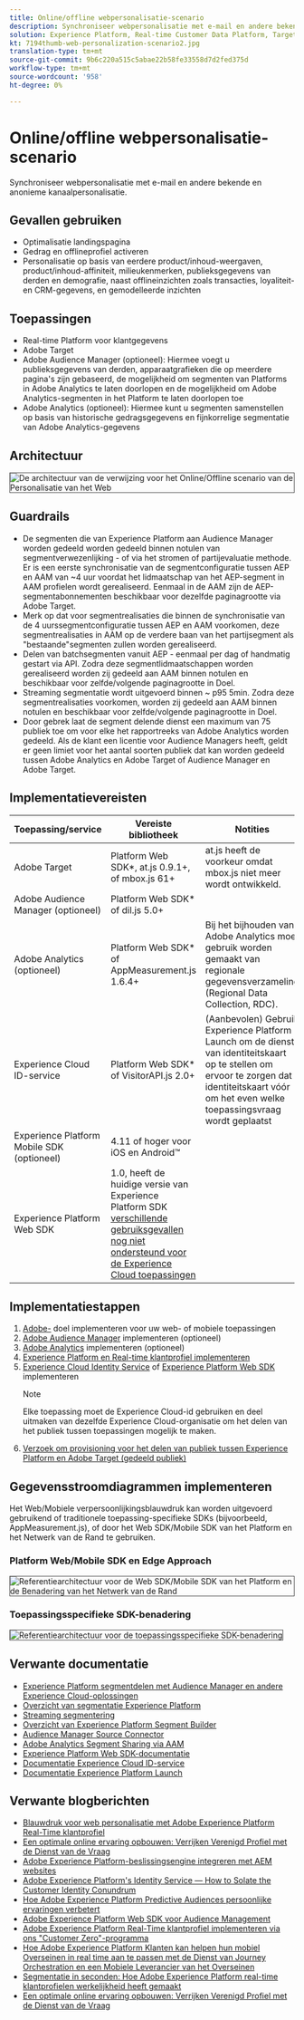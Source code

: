 ```yaml
---
title: Online/offline webpersonalisatie-scenario
description: Synchroniseer webpersonalisatie met e-mail en andere bekende en anonieme kanaalpersonalisatie.
solution: Experience Platform, Real-time Customer Data Platform, Target, Audience Manager, Analytics, Experience Cloud Services, Data Collection
kt: 7194thumb-web-personalization-scenario2.jpg
translation-type: tm+mt
source-git-commit: 9b6c220a515c5abae22b58fe33558d7d2fed375d
workflow-type: tm+mt
source-wordcount: '958'
ht-degree: 0%

---
```




# Online/offline webpersonalisatie-scenario

Synchroniseer webpersonalisatie met e-mail en andere bekende en anonieme kanaalpersonalisatie.

## Gevallen gebruiken

* Optimalisatie landingspagina
* Gedrag en offlineprofiel activeren
* Personalisatie op basis van eerdere product/inhoud-weergaven, product/inhoud-affiniteit, milieukenmerken, publieksgegevens van derden en demografie, naast offlineinzichten zoals transacties, loyaliteit- en CRM-gegevens, en gemodelleerde inzichten

## Toepassingen

* Real-time Platform voor klantgegevens
* Adobe Target
* Adobe Audience Manager (optioneel): Hiermee voegt u publieksgegevens van derden, apparaatgrafieken die op meerdere pagina&#39;s zijn gebaseerd, de mogelijkheid om segmenten van Platforms in Adobe Analytics te laten doorlopen en de mogelijkheid om Adobe Analytics-segmenten in het Platform te laten doorlopen toe
* Adobe Analytics (optioneel): Hiermee kunt u segmenten samenstellen op basis van historische gedragsgegevens en fijnkorrelige segmentatie van Adobe Analytics-gegevens

## Architectuur

<img src="assets/onoff.svg" alt="De architectuur van de verwijzing voor het Online/Offline scenario van de Personalisatie van het Web" style="border:1px solid #4a4a4a" />

## Guardrails

* De segmenten die van Experience Platform aan Audience Manager worden gedeeld worden gedeeld binnen notulen van segmentverwezenlijking - of via het stromen of partijevaluatie methode. Er is een eerste synchronisatie van de segmentconfiguratie tussen AEP en AAM van ~4 uur voordat het lidmaatschap van het AEP-segment in AAM profielen wordt gerealiseerd. Eenmaal in de AAM zijn de AEP-segmentabonnementen beschikbaar voor dezelfde paginagrootte via Adobe Target.
* Merk op dat voor segmentrealisaties die binnen de synchronisatie van de 4 uurssegmentconfiguratie tussen AEP en AAM voorkomen, deze segmentrealisaties in AAM op de verdere baan van het partijsegment als &quot;bestaande&quot;segmenten zullen worden gerealiseerd.
* Delen van batchsegmenten vanuit AEP - eenmaal per dag of handmatig gestart via API. Zodra deze segmentlidmaatschappen worden gerealiseerd worden zij gedeeld aan AAM binnen notulen en beschikbaar voor zelfde/volgende paginagrootte in Doel.
* Streaming segmentatie wordt uitgevoerd binnen ~ p95 5min. Zodra deze segmentrealisaties voorkomen, worden zij gedeeld aan AAM binnen notulen en beschikbaar voor zelfde/volgende paginagrootte in Doel.
* Door gebrek laat de segment delende dienst een maximum van 75 publiek toe om voor elke het rapportreeks van Adobe Analytics worden gedeeld. Als de klant een licentie voor Audience Managers heeft, geldt er geen limiet voor het aantal soorten publiek dat kan worden gedeeld tussen Adobe Analytics en Adobe Target of Audience Manager en Adobe Target.

## Implementatievereisten

| Toepassing/service | Vereiste bibliotheek | Notities |
|---|---|---|
| Adobe Target | Platform Web SDK*, at.js 0.9.1+, of mbox.js 61+ | at.js heeft de voorkeur omdat mbox.js niet meer wordt ontwikkeld. |
| Adobe Audience Manager (optioneel) | Platform Web SDK* of dil.js 5.0+ |  |
| Adobe Analytics (optioneel) | Platform Web SDK* of AppMeasurement.js 1.6.4+ | Bij het bijhouden van Adobe Analytics moet gebruik worden gemaakt van regionale gegevensverzameling (Regional Data Collection, RDC). |
| Experience Cloud ID-service | Platform Web SDK* of VisitorAPI.js 2.0+ | (Aanbevolen) Gebruik Experience Platform Launch om de dienst van identiteitskaart op te stellen om ervoor te zorgen dat identiteitskaart vóór om het even welke toepassingsvraag wordt geplaatst |
| Experience Platform Mobile SDK (optioneel) | 4.11 of hoger voor iOS en Android™ |  |
| Experience Platform Web SDK | 1.0, heeft de huidige versie van Experience Platform SDK [verschillende gebruiksgevallen nog niet ondersteund voor de Experience Cloud toepassingen](https://github.com/adobe/alloy/projects/5) |  |


## Implementatiestappen

1. [Adobe-](https://experienceleague.adobe.com/docs/target/using/implement-target/implementing-target.html) doel implementeren voor uw web- of mobiele toepassingen
1. [Adobe Audience Manager](https://experienceleague.adobe.com/docs/audience-manager/user-guide/implementation-integration-guides/implement-audience-manager.html)  implementeren (optioneel)
1. [Adobe Analytics](https://experienceleague.adobe.com/docs/analytics/implementation/home.html)   implementeren (optioneel)
1. [Experience Platform en Real-time klantprofiel implementeren](https://experienceleague.adobe.com/docs/platform-learn/getting-started-for-data-architects-and-data-engineers/overview.html)
1. [Experience Cloud Identity Service](https://experienceleague.adobe.com/docs/id-service/using/implementation/implementation-guides.html) of [Experience Platform Web SDK](https://experienceleague.adobe.com/docs/experience-platform/edge/home.html) implementeren
   >[!NOTE]
   >
   >Elke toepassing moet de Experience Cloud-id gebruiken en deel uitmaken van dezelfde Experience Cloud-organisatie om het delen van het publiek tussen toepassingen mogelijk te maken.
1. [Verzoek om provisioning voor het delen van publiek tussen Experience Platform en Adobe Target (gedeeld publiek)](https://www.adobe.com/go/audiences)

## Gegevensstroomdiagrammen implementeren

Het Web/Mobiele verpersoonlijkingsblauwdruk kan worden uitgevoerd gebruikend of traditionele toepassing-specifieke SDKs (bijvoorbeeld, AppMeasurement.js), of door het Web SDK/Mobile SDK van het Platform en het Netwerk van de Rand te gebruiken.

### Platform Web/Mobile SDK en Edge Approach

<img src="assets/websdkflow.svg" alt="Referentiearchitectuur voor de Web SDK/Mobile SDK van het Platform en de Benadering van het Netwerk van de Rand" style="border:1px solid #4a4a4a" />

### Toepassingsspecifieke SDK-benadering

<img src="assets/appsdkflow.png" alt="Referentiearchitectuur voor de toepassingsspecifieke SDK-benadering" style="border:1px solid #4a4a4a" />

## Verwante documentatie

* [Experience Platform segmentdelen met Audience Manager en andere Experience Cloud-oplossingen](https://experienceleague.adobe.com/docs/audience-manager/user-guide/implementation-integration-guides/integration-experience-platform/aam-aep-audience-sharing.html)
* [Overzicht van segmentatie Experience Platform](https://experienceleague.adobe.com/docs/experience-platform/segmentation/home.html)
* [Streaming segmentering](https://experienceleague.adobe.com/docs/experience-platform/segmentation/api/streaming-segmentation.html)
* [Overzicht van Experience Platform Segment Builder](https://experienceleague.adobe.com/docs/experience-platform/segmentation/ui/overview.html)
* [Audience Manager Source Connector](https://experienceleague.adobe.com/docs/experience-platform/sources/connectors/adobe-applications/audience-manager.html)
* [Adobe Analytics Segment Sharing via AAM](https://experienceleague.adobe.com/docs/analytics/components/segmentation/segmentation-workflow/seg-publish.html)
* [Experience Platform Web SDK-documentatie](https://experienceleague.adobe.com/docs/experience-platform/edge/home.html)
* [Documentatie Experience Cloud ID-service](https://experienceleague.adobe.com/docs/id-service/using/home.html)
* [Documentatie Experience Platform Launch](https://experienceleague.adobe.com/docs/launch/using/home.html)

## Verwante blogberichten

* [Blauwdruk voor web personalisatie met Adobe Experience Platform Real-Time klantprofiel](https://medium.com/adobetech/blueprint-for-web-personalization-using-adobe-experience-platform-real-time-customer-profile-fef2ce7a4b2f)
* [Een optimale online ervaring opbouwen: Verrijken Verenigd Profiel met de Dienst van de Vraag](https://medium.com/adobetech/build-an-optimal-online-experience-enrich-unified-profile-with-query-service-8027c196ab33)
* [Adobe Experience Platform-beslissingsengine integreren met AEM websites](https://jaeness.medium.com/integrating-adobe-experience-platform-decisioning-engine-with-aem-websites-9c222acd12e2)
* [Adobe Experience Platform&#39;s Identity Service — How to Solate the Customer Identity Conundrum](https://medium.com/adobetech/adobe-experience-platforms-identity-service-how-to-solve-the-customer-identity-conundrum-f95e22d16ea9)
* [Hoe Adobe Experience Platform Predictive Audiences persoonlijke ervaringen verbetert](https://medium.com/adobetech/how-adobe-experience-platform-predictive-audiences-improves-personalized-experiences-1f75a60cb7a3)
* [Adobe Experience Platform Web SDK voor Audience Management](https://medium.com/adobetech/adobe-experience-platform-web-sdk-for-audience-management-751fa6d063bc)
* [Adobe Experience Platform Real-Time klantprofiel implementeren via ons &quot;Customer Zero&quot;-programma](https://medium.com/adobetech/implementing-adobe-experience-platform-real-time-customer-profile-through-our-customer-zero-32e7cd952896)
* [Hoe Adobe Experience Platform Klanten kan helpen hun mobiel Overseinen in real time aan te passen met de Dienst van Journey Orchestration en een Mobiele Leverancier van het Overseinen](https://medium.com/adobetech/how-adobe-experience-platform-helped-a-client-personalize-their-mobile-messaging-in-real-time-with-7d634aefa098)
* [Segmentatie in seconden: Hoe Adobe Experience Platform real-time klantprofielen werkelijkheid heeft gemaakt](https://medium.com/adobetech/segmentation-in-seconds-how-adobe-experience-platform-made-real-time-customer-profiles-a-reality-a7a8552b0847)
* [Een optimale online ervaring opbouwen: Verrijken Verenigd Profiel met de Dienst van de Vraag](https://medium.com/adobetech/build-an-optimal-online-experience-enrich-unified-profile-with-query-service-8027c196ab33)


